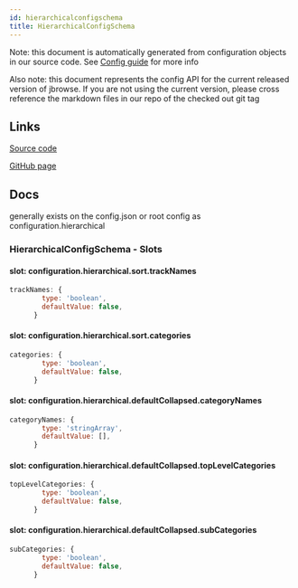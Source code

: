 ```yaml
---
id: hierarchicalconfigschema
title: HierarchicalConfigSchema
---
```


Note: this document is automatically generated from configuration objects in our
source code. See [Config guide](/docs/config_guide) for more info

Also note: this document represents the config API for the current released
version of jbrowse. If you are not using the current version, please cross
reference the markdown files in our repo of the checked out git tag

## Links

[Source code](https://github.com/GMOD/jbrowse-components/blob/main/packages/product-core/src/RootModel/HierarchicalConfig.ts)

[GitHub page](https://github.com/GMOD/jbrowse-components/tree/main/website/docs/config/HierarchicalConfigSchema.md)

## Docs

generally exists on the config.json or root config as configuration.hierarchical

### HierarchicalConfigSchema - Slots

#### slot: configuration.hierarchical.sort.trackNames

```js
trackNames: {
        type: 'boolean',
        defaultValue: false,
      }
```

#### slot: configuration.hierarchical.sort.categories

```js
categories: {
        type: 'boolean',
        defaultValue: false,
      }
```

#### slot: configuration.hierarchical.defaultCollapsed.categoryNames

```js
categoryNames: {
        type: 'stringArray',
        defaultValue: [],
      }
```

#### slot: configuration.hierarchical.defaultCollapsed.topLevelCategories

```js
topLevelCategories: {
        type: 'boolean',
        defaultValue: false,
      }
```

#### slot: configuration.hierarchical.defaultCollapsed.subCategories

```js
subCategories: {
        type: 'boolean',
        defaultValue: false,
      }
```
